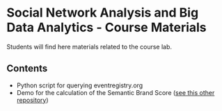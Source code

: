 # Social Network Analysis and Big Data Analytics - Course Materials
Students will find here materials related to the course lab.

## Contents
- Python script for querying eventregistry.org
- Demo for the calculation of the Semantic Brand Score ([see this other repository](https://github.com/iandreafc/semanticbrandscore-demo))
